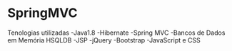 # SpringMVC

Tenologias utilizadas
-Java1.8
-Hibernate
-Spring MVC
-Bancos de Dados em Memória HSQLDB
-JSP
-jQuery
-Bootstrap
-JavaScript e CSS
